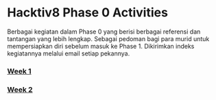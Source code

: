 # Hacktiv8 Phase 0 Activities

Berbagai kegiatan dalam Phase 0 yang berisi berbagai referensi dan tantangan yang lebih lengkap. Sebagai pedoman bagi para murid untuk mempersiapkan diri sebelum masuk ke Phase 1. Dikirimkan indeks kegiatannya melalui email setiap pekannya.

### [Week 1](./README-WEEK-1.md)
### [Week 2](./README-WEEK-2.md)
